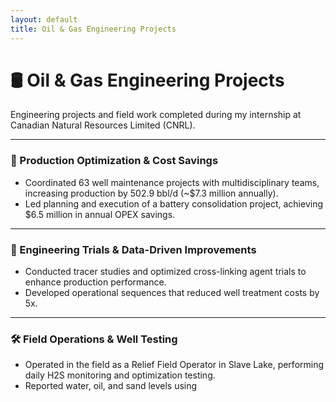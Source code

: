 ```yaml
---
layout: default
title: Oil & Gas Engineering Projects
---
```


# 🛢️ Oil & Gas Engineering Projects

Engineering projects and field work completed during my internship at Canadian Natural Resources Limited (CNRL).

---

### 🔧 Production Optimization & Cost Savings
- Coordinated 63 well maintenance projects with multidisciplinary teams, increasing production by 502.9 bbl/d (~$7.3 million annually).
- Led planning and execution of a battery consolidation project, achieving $6.5 million in annual OPEX savings.

---

### 🧪 Engineering Trials & Data-Driven Improvements
- Conducted tracer studies and optimized cross-linking agent trials to enhance production performance.
- Developed operational sequences that reduced well treatment costs by 5x.

---

### 🛠️ Field Operations & Well Testing
- Operated in the field as a Relief Field Operator in Slave Lake, performing daily H2S monitoring and optimization testing.
- Reported water, oil, and sand levels using
